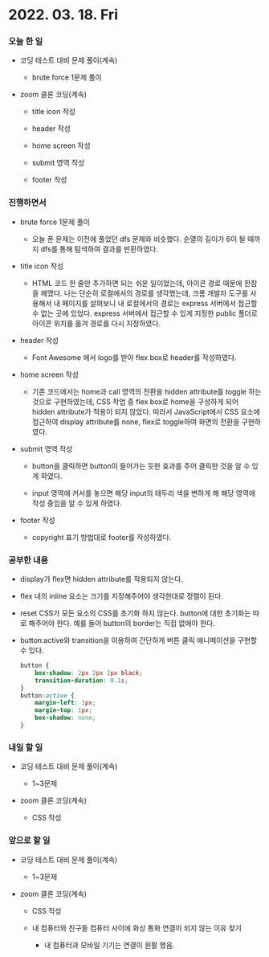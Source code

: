 # 2022. 03. 18. Fri

### 오늘 한 일

- 코딩 테스트 대비 문제 풀이(계속)

  - brute force 1문제 풀이

- zoom 클론 코딩(계속)

  - title icon 작성

  - header 작성

  - home screen 작성

  - submit 영역 작성

  - footer 작성

### 진행하면서

- brute force 1문제 풀이

  - 오늘 푼 문제는 이전에 풀었던 dfs 문제와 비슷했다. 순열의 길이가 6이 될 때까지 dfs를 통해 탐색하여 결과를 반환하였다.

- title icon 작성

  - HTML 코드 한 줄만 추가하면 되는 쉬운 일이었는데, 아이콘 경로 때문에 한참을 헤맸다. 나는 단순히 로컬에서의 경로를 생각했는데, 크롬 개발자 도구를 사용해서 내 페이지를 살펴보니 내 로컬에서의 경로는 express 서버에서 접근할 수 없는 곳에 있었다. express 서버에서 접근할 수 있게 지정한 public 폴더로 아이콘 위치를 옮겨 경로를 다시 지정하였다.

- header 작성

  - Font Awesome 에서 logo를 받아 flex box로 header를 작성하였다.

- home screen 작성

  - 기존 코드에서는 home과 call 영역의 전환을 hidden attribute를 toggle 하는 것으로 구현하였는데, CSS 작업 중 flex box로 home을 구성하게 되어 hidden attribute가 적용이 되지 않았다. 따라서 JavaScript에서 CSS 요소에 접근하여 display attribute를 none, flex로 toggle하여 화면의 전환을 구현하였다.

- submit 영역 작성

  - button을 클릭하면 button이 들어가는 듯한 효과를 주어 클릭한 것을 알 수 있게 하였다.

  - input 영역에 커서를 놓으면 해당 input의 테두리 색을 변하게 해 해당 영역에 작성 중임을 알 수 있게 하였다.

- footer 작성

  - copyright 표기 방법대로 footer를 작성하였다.

### 공부한 내용

- display가 flex면 hidden attribute를 적용되지 않는다.

- flex 내의 inline 요소는 크기를 지정해주어야 생각한대로 정렬이 된다.

- reset CSS가 모든 요소의 CSS를 초기화 하지 않는다. button에 대한 초기화는 따로 해주어야 한다. 예를 들어 button의 border는 직접 없애야 한다.

- button:active와 transition을 이용하여 간단하게 버튼 클릭 애니메이션을 구현할 수 있다.

  ```CSS
  button {
      box-shadow: 2px 2px 2px black;
      transition-duration: 0.1s;
  }
  button:active {
      margin-left: 1px;
      margin-top: 1px;
      box-shadow: none;
  }
  ```

### 내일 할 일

- 코딩 테스트 대비 문제 풀이(계속)

  - 1~3문제

- zoom 클론 코딩(계속)

  - CSS 작성

### 앞으로 할 일

- 코딩 테스트 대비 문제 풀이(계속)

  - 1~3문제

- zoom 클론 코딩(계속)

  - CSS 작성

  - 내 컴퓨터와 친구들 컴퓨터 사이에 화상 통화 연결이 되지 않는 이유 찾기

    - 내 컴퓨터과 모바일 기기는 연결이 원활 했음.

<br><br>
